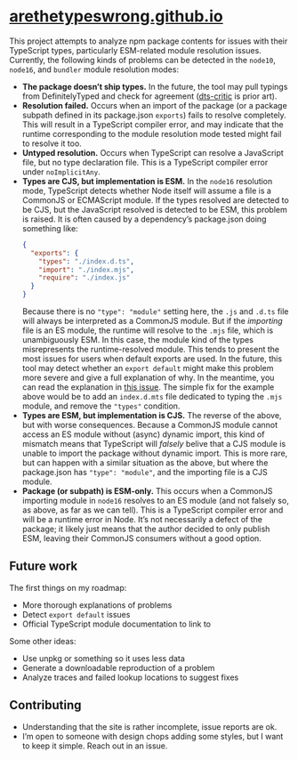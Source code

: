 # [arethetypeswrong.github.io](https://arethetypeswrong.github.io)

This project attempts to analyze npm package contents for issues with their TypeScript types, particularly ESM-related module resolution issues. Currently, the following kinds of problems can be detected in the `node10`, `node16`, and `bundler` module resolution modes:

- **The package doesn’t ship types.** In the future, the tool may pull typings from DefinitelyTyped and check for agreement ([dts-critic](https://github.com/microsoft/DefinitelyTyped-tools/tree/master/packages/dts-critic) is prior art).
- **Resolution failed.** Occurs when an import of the package (or a package subpath defined in its package.json `exports`) fails to resolve completely. This will result in a TypeScript compiler error, and may indicate that the runtime corresponding to the module resolution mode tested might fail to resolve it too.
- **Untyped resolution.** Occurs when TypeScript can resolve a JavaScript file, but no type declaration file. This is a TypeScript compiler error under `noImplicitAny`.
- **Types are CJS, but implementation is ESM.** In the `node16` resolution mode, TypeScript detects whether Node itself will assume a file is a CommonJS or ECMAScript module. If the types resolved are detected to be CJS, but the JavaScript resolved is detected to be ESM, this problem is raised. It is often caused by a dependency’s package.json doing something like:
  ```json
  {
    "exports": {
      "types": "./index.d.ts",
      "import": "./index.mjs",
      "require": "./index.js"
    }
  }
  ```
  Because there is no `"type": "module"` setting here, the `.js` and `.d.ts` file will always be interpreted as a CommonJS module. But if the _importing_ file is an ES module, the runtime will resolve to the `.mjs` file, which is unambiguously ESM. In this case, the module kind of the types misrepresents the runtime-resolved module. This tends to present the most issues for users when default exports are used. In the future, this tool may detect whether an `export default` might make this problem more severe and give a full explanation of why. In the meantime, you can read the explanation in [this issue](https://github.com/microsoft/TypeScript/issues/50058#issuecomment-1404411380). The simple fix for the example above would be to add an `index.d.mts` file dedicated to typing the `.mjs` module, and remove the `"types"` condition.
- **Types are ESM, but implementation is CJS.** The reverse of the above, but with worse consequences. Because a CommonJS module cannot access an ES module without (async) dynamic import, this kind of mismatch means that TypeScript will _falsely_ belive that a CJS module is unable to import the package without dynamic import. This is more rare, but can happen with a similar situation as the above, but where the package.json has `"type": "module"`, and the importing file is a CJS module.
- **Package (or subpath) is ESM-only.** This occurs when a CommonJS importing module in `node16` resolves to an ES module (and not falsely so, as above, as far as we can tell). This is a TypeScript compiler error and will be a runtime error in Node. It’s not necessarily a defect of the package; it likely just means that the author decided to only publish ESM, leaving their CommonJS consumers without a good option.
<!-- - **Resolved through a fallback condition.** In Node, when resolution of an import path hits conditional `"exports"` in a package.json, it tries to resolve with the first matching condition. If resolution fails with that condition, the process is over and the import is not resolved. TypeScript’s algorithm instead continues through the list of conditions and attempts to resolve with any other condition that matches, until resolution succeeds or the no more conditions match. This is [a TypeScript bug](https://github.com/microsoft/TypeScript/issues/50762), so its behavior should not be relied upon—even if the bug never gets fixed, results that arise from it are likely to be innacurate since the resolution process diverges from Node. -->

## Future work

The first things on my roadmap:

- More thorough explanations of problems
- Detect `export default` issues
- Official TypeScript module documentation to link to

Some other ideas:

- Use unpkg or something so it uses less data
- Generate a downloadable reproduction of a problem
- Analyze traces and failed lookup locations to suggest fixes

## Contributing

- Understanding that the site is rather incomplete, issue reports are ok.
- I’m open to someone with design chops adding some styles, but I want to keep it simple. Reach out in an issue.
